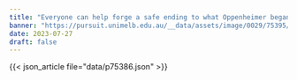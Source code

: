 ```yaml
---
title: "Everyone can help forge a safe ending to what Oppenheimer began"
banner: "https://pursuit.unimelb.edu.au/__data/assets/image/0029/75395/Everyone-can-help-forge-a-safe-ending-to-what-Oppenheimer-began_84ed9db4-d031-4ffe-9be7-5a0c0f5a78e8.jpg"
date: 2023-07-27
draft: false
---
```


{{< json_article file="data/p75386.json" >}}